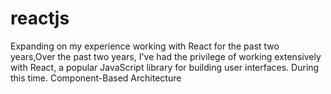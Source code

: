 # reactjs
Expanding on my experience working with React for the past two years,Over the past two years, I've had the privilege of working extensively with React, a popular JavaScript library for building user interfaces. During this time. Component-Based Architecture
